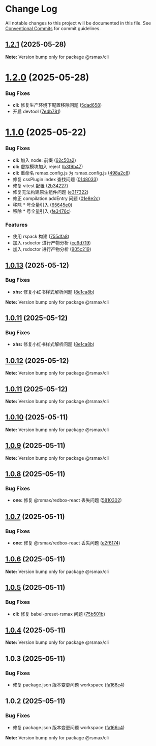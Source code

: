 # Change Log

All notable changes to this project will be documented in this file.
See [Conventional Commits](https://conventionalcommits.org) for commit guidelines.

## [1.2.1](https://github.com/remaxjs/remax/compare/v1.2.0...v1.2.1) (2025-05-28)

**Note:** Version bump only for package @rsmax/cli

# [1.2.0](https://github.com/remaxjs/remax/compare/v1.1.2...v1.2.0) (2025-05-28)

### Bug Fixes

- **cli:** 修复生产环境下配置移除问题 ([5dad658](https://github.com/remaxjs/remax/commit/5dad658ca17bc8a087334a11f174eb7966bd12dc))
- 开启 devtool ([7e4b781](https://github.com/remaxjs/remax/commit/7e4b781982e61fe4aa50199c13a87900b93cce9e))

# [1.1.0](https://github.com/remaxjs/remax/compare/v1.0.13...v1.1.0) (2025-05-22)

### Bug Fixes

- **cli:** 加入 node: 前缀 ([62c50a2](https://github.com/remaxjs/remax/commit/62c50a2966d298dc174fbe6ed0a5fb65e525c394))
- **cli:** 虚拟模块加入 reject ([b3f9b47](https://github.com/remaxjs/remax/commit/b3f9b47aa75c9ae1569f4b7b45c190b4265656f6))
- **cli:** 重命名 remax.config.js 为 rsmax.config.js ([498a2c8](https://github.com/remaxjs/remax/commit/498a2c80a5845d6a1a4cd483a0ffdeb6b424adb6))
- 修复 cssPlugin index 查找问题 ([0148033](https://github.com/remaxjs/remax/commit/0148033d2d7206920064f056aa92d9309907bc6f))
- 修复 vitest 配置 ([2b34227](https://github.com/remaxjs/remax/commit/2b3422783254140f2296b7b8460e109a372e0e7a))
- 修复无法构建原生组件问题 ([e317322](https://github.com/remaxjs/remax/commit/e317322bafdf629154e1176ae63729666101f521))
- 修正 compilation.addEntry 问题 ([01e8e2c](https://github.com/remaxjs/remax/commit/01e8e2c740150d506aaa8aaee1333a5e2237633d))
- 移除 \* 号全量引入 ([65645e0](https://github.com/remaxjs/remax/commit/65645e02a0d75f2729777510f49199110db578c3))
- 移除 \* 号全量引入 ([fe3476c](https://github.com/remaxjs/remax/commit/fe3476c036b12e45d06ec8d12f9e99aea6e461f4))

### Features

- 使用 rspack 构建 ([755dfa8](https://github.com/remaxjs/remax/commit/755dfa893218cc389be88b3217646d9cdcb693ea))
- 加入 rsdoctor 进行产物分析 ([cc9d719](https://github.com/remaxjs/remax/commit/cc9d719fc84a3e106fb78e3383516f73f979ab1a))
- 加入 rsdoctor 进行产物分析 ([905c219](https://github.com/remaxjs/remax/commit/905c219cef0d13410d2feb4c831a5ab627de13bc))

## [1.0.13](https://github.com/remaxjs/remax/compare/v1.0.12...v1.0.13) (2025-05-12)

### Bug Fixes

- **xhs:** 修复小红书样式解析问题 ([8e1ca8b](https://github.com/remaxjs/remax/commit/8e1ca8bd136157c26b9753ac2d183bdd6b2e8fa4))

**Note:** Version bump only for package @rsmax/cli

## [1.0.11](https://github.com/remaxjs/remax/compare/v1.0.12...v1.0.11) (2025-05-12)

### Bug Fixes

- **xhs:** 修复小红书样式解析问题 ([8e1ca8b](https://github.com/remaxjs/remax/commit/8e1ca8bd136157c26b9753ac2d183bdd6b2e8fa4))

## [1.0.12](https://github.com/remaxjs/remax/compare/v1.0.11...v1.0.12) (2025-05-12)

**Note:** Version bump only for package @rsmax/cli

## [1.0.11](https://github.com/remaxjs/remax/compare/v1.0.10...v1.0.11) (2025-05-12)

**Note:** Version bump only for package @rsmax/cli

## [1.0.10](https://github.com/remaxjs/remax/compare/v1.0.9...v1.0.10) (2025-05-11)

**Note:** Version bump only for package @rsmax/cli

## [1.0.9](https://github.com/remaxjs/remax/compare/v1.0.8...v1.0.9) (2025-05-11)

**Note:** Version bump only for package @rsmax/cli

## [1.0.8](https://github.com/remaxjs/remax/compare/v1.0.7...v1.0.8) (2025-05-11)

### Bug Fixes

- **one:** 修复 @rsmax/redbox-react 丢失问题 ([5810302](https://github.com/remaxjs/remax/commit/581030286d05a1e9c4411e17d8bdd75f56527653))

## [1.0.7](https://github.com/remaxjs/remax/compare/v1.0.6...v1.0.7) (2025-05-11)

### Bug Fixes

- **one:** 修复 @rsmax/redbox-react 丢失问题 ([e2f6174](https://github.com/remaxjs/remax/commit/e2f6174ed7225f511771af715b65416501c04b8d))

## [1.0.6](https://github.com/remaxjs/remax/compare/v1.0.5...v1.0.6) (2025-05-11)

**Note:** Version bump only for package @rsmax/cli

## [1.0.5](https://github.com/remaxjs/remax/compare/v1.0.4...v1.0.5) (2025-05-11)

### Bug Fixes

- **cli:** 修复 babel-preset-rsmax 问题 ([75b501b](https://github.com/remaxjs/remax/commit/75b501b452a76f3f4083e1af61d824972c58ac99))

## [1.0.4](https://github.com/remaxjs/remax/compare/v1.0.3...v1.0.4) (2025-05-11)

**Note:** Version bump only for package @rsmax/cli

## 1.0.3 (2025-05-11)

### Bug Fixes

- 修复 package.json 版本变更问题 workspace ([fa166c4](https://github.com/remaxjs/remax/commit/fa166c4bfd9adfe7e4f2e061a44d9f90a4ca914d))

## 1.0.2 (2025-05-11)

### Bug Fixes

- 修复 package.json 版本变更问题 workspace ([fa166c4](https://github.com/remaxjs/remax/commit/fa166c4bfd9adfe7e4f2e061a44d9f90a4ca914d))

**Note:** Version bump only for package @rsmax/cli
